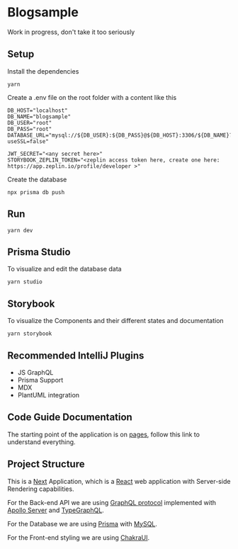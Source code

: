 # Blogsample
Work in progress, don't take it too seriously

## Setup
Install the dependencies
```shell
yarn
```
Create a .env file on the root folder with a content like this
```
DB_HOST="localhost"
DB_NAME="blogsample"
DB_USER="root"
DB_PASS="root"
DATABASE_URL="mysql://${DB_USER}:${DB_PASS}@${DB_HOST}:3306/${DB_NAME}?useSSL=false"

JWT_SECRET="<any secret here>"
STORYBOOK_ZEPLIN_TOKEN="<zeplin access token here, create one here: https://app.zeplin.io/profile/developer >"
```

Create the database
```shell
npx prisma db push
```

## Run
```shell
yarn dev
```

## Prisma Studio
To visualize and edit the database data
```shell
yarn studio
```

## Storybook
To visualize the Components and their different states and documentation
```shell
yarn storybook
```

## Recommended IntelliJ Plugins
- JS GraphQL
- Prisma Support
- MDX
- PlantUML integration

## Code Guide Documentation
The starting point of the application is on [pages](pages), follow this link to understand everything.

## Project Structure
This is a [Next](https://nextjs.org/) Application, which is a [React](https://reactjs.org/) web application with
Server-side Rendering capabilities.

For the Back-end API we are using [GraphQL protocol](https://graphql.org/) implemented with
[Apollo Server](https://www.apollographql.com/) and [TypeGraphQL](https://typegraphql.com/).

For the Database we are using [Prisma](https://www.prisma.io/) with [MySQL](https://www.mysql.com/).

For the Front-end styling we are using [ChakraUI](https://chakra-ui.com/).
